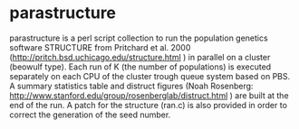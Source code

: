 # parastructure
parastructure is a perl script collection to run the population genetics software STRUCTURE from Pritchard et al. 2000 (http://pritch.bsd.uchicago.edu/structure.html ) in parallel on a cluster (beowulf type). Each run of K (the number of populations) is executed separately on each CPU of the cluster trough queue system based on PBS. A summary statistics table and distruct figures (Noah Rosenberg: http://www.stanford.edu/group/rosenberglab/distruct.html ) are built at the end of the run. A patch for the structure (ran.c) is also provided in order to correct the generation of the seed number.
